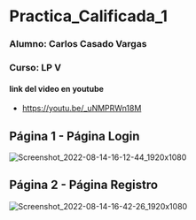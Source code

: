 # Practica_Calificada_1
### Alumno: Carlos Casado Vargas
### Curso: LP V

#### link del video en youtube
- https://youtu.be/_uNMPRWn18M

## Página 1 - Página Login
![Screenshot_2022-08-14-16-12-44_1920x1080](https://user-images.githubusercontent.com/100170200/184556687-003e31db-4a79-4087-956e-f5d5962fb105.png)

## Página 2 - Página Registro
![Screenshot_2022-08-14-16-42-26_1920x1080](https://user-images.githubusercontent.com/100170200/184556725-c1b30117-dfc2-474a-a977-7a04a5ab0344.png)


